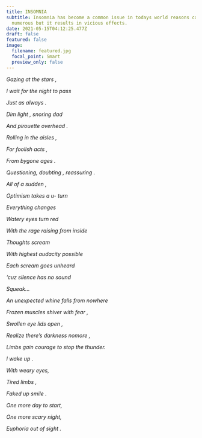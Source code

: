 ```yaml
---
title: INSOMNIA
subtitle: Insomnia has become a common issue in todays world reasons can be
  numerous but it results in vicious effects.
date: 2021-05-15T04:12:25.477Z
draft: false
featured: false
image:
  filename: featured.jpg
  focal_point: Smart
  preview_only: false
---
```

*<!--StartFragment-->*

*Gazing at the stars ,* 

*I wait for the night to pass* 

*Just as always .* 

*Dim light , snoring dad* 

*And pirouette overhead .* 

*Rolling in the aisles ,* 

*For foolish acts ,* 

*From bygone ages .* 

*Questioning, doubting , reassuring .* 

*All of a sudden ,* 

*Optimism takes a u- turn* 

*Everything changes* 

*Watery eyes turn red* 

*With the rage raising from inside* 

*Thoughts scream* 

*With highest audacity possible* 

*Each scream goes unheard* 

*‘cuz silence has no sound* 

*Squeak…* 

*An unexpected whine falls from nowhere* 

*Frozen muscles shiver with fear ,* 

*Swollen eye lids open ,* 

*Realize there’s darkness nomore ,* 

*Limbs gain courage to stop the thunder.* 

*I wake up .* 

*With weary eyes,* 

*Tired limbs ,* 

*Faked up smile .* 

*One more day to start,* 

*One more scary night,* 

*Euphoria out of sight .*

*<!--EndFragment-->*